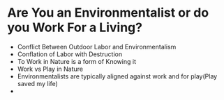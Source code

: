 # Are You an Environmentalist or do you Work For a Living?

- Conflict Between Outdoor Labor and Environmentalism
- Conflation of Labor with Destruction
- To Work in Nature is a form of Knowing it
- Work vs Play in Nature
- Environmentalists are typically aligned against work and for play(Play saved my life)
- 